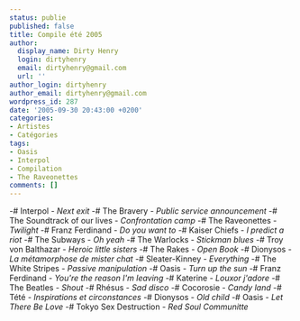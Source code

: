 ```yaml
---
status: publie
published: false
title: Compile été 2005
author:
  display_name: Dirty Henry
  login: dirtyhenry
  email: dirtyhenry@gmail.com
  url: ''
author_login: dirtyhenry
author_email: dirtyhenry@gmail.com
wordpress_id: 287
date: '2005-09-30 20:43:00 +0200'
categories:
- Artistes
- Catégories
tags:
- Oasis
- Interpol
- Compilation
- The Raveonettes
comments: []
---
```

-# Interpol - *Next exit*
-# The Bravery - *Public service announcement*
-# The Soundtrack of our lives - *Confrontation camp*
-# The Raveonettes - *Twilight*
-# Franz Ferdinand - *Do you want to*
-# Kaiser Chiefs - *I predict a riot*
-# The Subways - *Oh yeah*
-# The Warlocks - *Stickman blues*
-# Troy von Balthazar - *Heroic little sisters*
-# The Rakes - *Open Book*
-# Dionysos - *La métamorphose de mister chat*
-# Sleater-Kinney - *Everything*
-# The White Stripes - *Passive manipulation*
-# Oasis - *Turn up the sun*
-# Franz Ferdinand - *You're the reason I'm leaving*
-# Katerine - *Louxor j'adore*
-# The Beatles - *Shout*
-# Rhésus - *Sad disco*
-# Cocorosie - *Candy land*
-# Tété - *Inspirations et circonstances*
-# Dionysos - *Old child*
-# Oasis - *Let There Be Love*
-# Tokyo Sex Destruction - *Red Soul Communitte*
